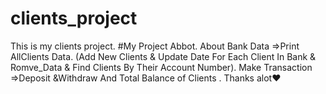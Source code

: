 # clients_project
This is my clients project.
#My Project Abbot.
About Bank Data =>Print AllClients Data.
(Add New Clients & Update Date For Each Client In Bank & Romve_Data & Find Clients By Their Account Number).
Make Transaction =>Deposit &Withdraw And Total Balance of Clients .
Thanks alot♥
